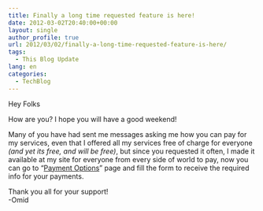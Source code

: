 ```yaml
---
title: Finally a long time requested feature is here!
date: 2012-03-02T20:40:00+00:00
layout: single
author_profile: true
url: 2012/03/02/finally-a-long-time-requested-feature-is-here/
tags:
  - This Blog Update
lang: en
categories: 
  - TechBlog
---
```

Hey Folks

How are you? I hope you will have a good weekend!

Many of you have had sent me messages asking me how you can pay for my services, even that I offered all my services free of charge for everyone _(and yet its free, and will be free)_, but since you requested it often, I made it available at my site for everyone from every side of world to pay, now you can go to “<a href="/contact-me/payment-options" target="_blank">Payment Options</a>” page and fill the form to receive the required info for your payments.

Thank you all for your support!  
-Omid